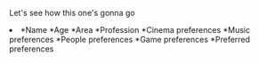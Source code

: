 Let's see how this one's gonna go
<li>
*Name
*Age
*Area
*Profession
*Cinema preferences
*Music preferences
*People preferences
*Game preferences
*Preferred preferences
</li>
